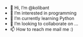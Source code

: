 - 👋 Hi, I’m @kolibant
- 👀 I’m interested in programming
- 🌱 I’m currently learning Python
- 💞️ I’m looking to collaborate on ...
- 📫 How to reach me mail me :)

<!---
kolibant/kolibant is a ✨ special ✨ repository because its `README.md` (this file) appears on your GitHub profile.
You can click the Preview link to take a look at your changes.
--->
